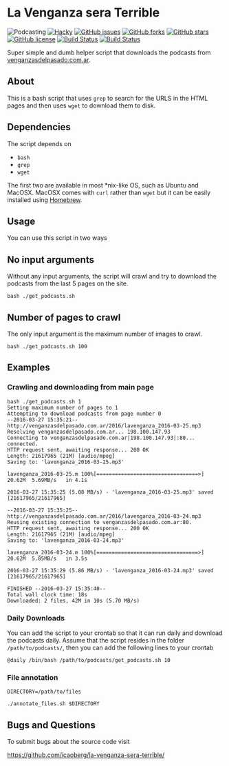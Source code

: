 # La Venganza sera Terrible

![Podcasting](https://img.shields.io/badge/podcasting-awesome-blue.svg)
[![Hacky](https://img.shields.io/badge/hacky-true-blue.svg)](https://en.wiktionary.org/wiki/hacky)
[![GitHub issues ](https://img.shields.io/github/issues/icaoberg/la_venganza_sera_terrible.svg)](https://github.com/icaoberg/la_venganza_sera_terrible/issues)
[![GitHub forks](https://img.shields.io/github/forks/icaoberg/la_venganza_sera_terrible.svg)](https://github.com/icaoberg/la_venganza_sera_terrible/network)
[![GitHub stars](https://img.shields.io/github/stars/icaoberg/la_venganza_sera_terrible.svg)](https://github.com/icaoberg/la_venganza_sera_terrible/stargazers)
[![GitHub license](https://img.shields.io/badge/license-GPLv3-blue.svg)](https://raw.githubusercontent.com/icaoberg/la_venganza_sera_terrible/master/LICENSE)
[![Build Status](https://travis-ci.org/icaoberg/la_venganza_sera_terrible.svg?branch=dev)](https://travis-ci.org/icaoberg/la_venganza_sera_terrible)
[![Build Status](https://travis-ci.org/icaoberg/la_venganza_sera_terrible.svg?branch=master)](https://travis-ci.org/icaoberg/la_venganza_sera_terrible)

Super simple and dumb helper script that downloads the podcasts from [venganzasdelpasado.com.ar](https://venganzasdelpasado.com.ar/).

## About
This is a bash script that uses `grep` to search for the URLS in the HTML pages and then uses `wget` to download them to disk.

## Dependencies
The script depends on

* `bash`
* `grep`
* `wget`

The first two are available in most \*nix-like OS, such as Ubuntu and MacOSX. MacOSX comes with `curl` rather than `wget` but it can be easily installed using [Homebrew](http://brew.sh/).

## Usage
You can use this script in two ways

## No input arguments
Without any input arguments, the script will crawl and try to download the podcasts from the last 5 pages on the site.

```
bash ./get_podcasts.sh
```

## Number of pages to crawl
The only input argument is the maximum number of images to crawl.

```
bash ./get_podcasts.sh 100
```

## Examples

### Crawling and downloading from main page

```
bash ./get_podcasts.sh 1
Setting maximum number of pages to 1
Attempting to download podcasts from page number 0
--2016-03-27 15:35:21--  http://venganzasdelpasado.com.ar/2016/lavenganza_2016-03-25.mp3
Resolving venganzasdelpasado.com.ar... 198.100.147.93
Connecting to venganzasdelpasado.com.ar|198.100.147.93|:80... connected.
HTTP request sent, awaiting response... 200 OK
Length: 21617965 (21M) [audio/mpeg]
Saving to: 'lavenganza_2016-03-25.mp3'

lavenganza_2016-03-25.m 100%[=================================>]  20.62M  5.69MB/s   in 4.1s

2016-03-27 15:35:25 (5.08 MB/s) - 'lavenganza_2016-03-25.mp3' saved [21617965/21617965]

--2016-03-27 15:35:25--  http://venganzasdelpasado.com.ar/2016/lavenganza_2016-03-24.mp3
Reusing existing connection to venganzasdelpasado.com.ar:80.
HTTP request sent, awaiting response... 200 OK
Length: 21617965 (21M) [audio/mpeg]
Saving to: 'lavenganza_2016-03-24.mp3'

lavenganza_2016-03-24.m 100%[=================================>]  20.62M  5.85MB/s   in 3.5s

2016-03-27 15:35:29 (5.86 MB/s) - 'lavenganza_2016-03-24.mp3' saved [21617965/21617965]

FINISHED --2016-03-27 15:35:40--
Total wall clock time: 18s
Downloaded: 2 files, 42M in 10s (5.70 MB/s)
```

### Daily Downloads
You can add the script to your crontab so that it can run daily and download the podcasts daily. Assume that the script resides in the folder `/path/to/podcasts/`, then you can add the following lines to your crontab

```
@daily /bin/bash /path/to/podcasts/get_podcasts.sh 10
```

### File annotation
```
DIRECTORY=/path/to/files

./annotate_files.sh $DIRECTORY
```

## Bugs and Questions

To submit bugs about the source code visit

https://github.com/icaoberg/la-venganza-sera-terrible/
